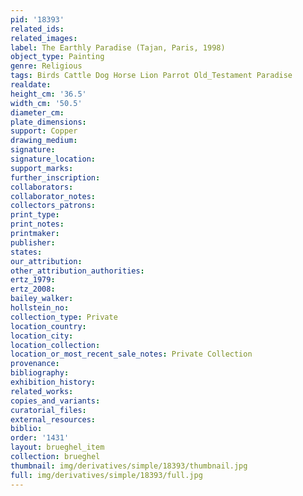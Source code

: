 ```yaml
---
pid: '18393'
related_ids: 
related_images: 
label: The Earthly Paradise (Tajan, Paris, 1998)
object_type: Painting
genre: Religious
tags: Birds Cattle Dog Horse Lion Parrot Old_Testament Paradise
realdate: 
height_cm: '36.5'
width_cm: '50.5'
diameter_cm: 
plate_dimensions: 
support: Copper
drawing_medium: 
signature: 
signature_location: 
support_marks: 
further_inscription: 
collaborators: 
collaborator_notes: 
collectors_patrons: 
print_type: 
print_notes: 
printmaker: 
publisher: 
states: 
our_attribution: 
other_attribution_authorities: 
ertz_1979: 
ertz_2008: 
bailey_walker: 
hollstein_no: 
collection_type: Private
location_country: 
location_city: 
location_collection: 
location_or_most_recent_sale_notes: Private Collection
provenance: 
bibliography: 
exhibition_history: 
related_works: 
copies_and_variants: 
curatorial_files: 
external_resources: 
biblio: 
order: '1431'
layout: brueghel_item
collection: brueghel
thumbnail: img/derivatives/simple/18393/thumbnail.jpg
full: img/derivatives/simple/18393/full.jpg
---
```

